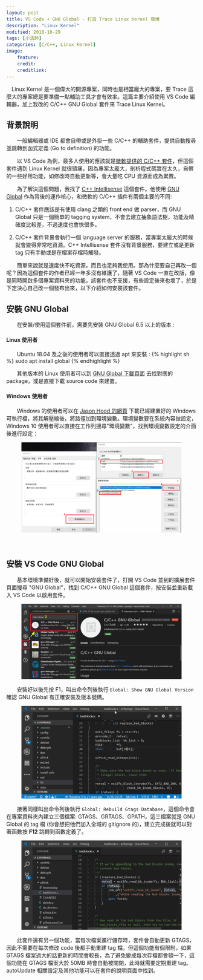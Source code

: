 ```yaml
---
layout: post
title: VS Code + GNU Global - 打造 Trace Linux Kernel 環境
description: "Linux Kernel"
modified: 2018-10-29
tags: [小法師]
categories: [C/C++, Linux Kernel]
image:
    feature: 
    credit: 
    creditlink: 
---
```


　Linux Kernel 是一個偉大的開源專案，同時也是相當龐大的專案，要 Trace 這麼大的專案總是要準備一點輔助工具才會有效率。這篇主要介紹使用 VS Code 編輯器，加上我改的 C/C++ GNU Global 套件來 Trace Linux Kernel。

<!--more--> 

## 背景說明

　　一般編輯器或 IDE 都會自帶或是外掛一些 C/C++ 的輔助套件，提供自動搜尋並跳轉到函式定義 (Go to definition) 的功能。

　　以 VS Code 為例，最多人使用的應該就是[微軟提供的 C/C++ 套件](https://marketplace.visualstudio.com/items?itemName=ms-vscode.cpptools)，但這個套件遇到 Linux Kernel 就很頭痛，因為專案太龐大，剖析程式碼實在太久，自帶的一些好用功能，如修改時自動更新等，會大量吃 CPU 資源而成為累贅。

　　為了解決這個問題，我找了 [C++ Intellisense](https://marketplace.visualstudio.com/items?itemName=austin.code-gnu-global) 這個套件。他使用 [GNU Global](https://www.gnu.org/software/global/) 作為背後的運作核心，和微軟的 C/C++ 插件有兩個主要的不同:

1. C/C++ 套件應該是有使用 clang 之類的 front end 做 parser，而 GNU Global 只是一個簡單的 tagging system，不會去建立抽象語法樹，功能及精確度比較差，不過速度也會快很多。

2. C/C++ 套件背景會執行一個 language server 的服務，當專案太龐大的時候就會變得非常吃資源。C++ Intellisense 套件沒有背景服務，要建立或是更新 tag 只有手動或是在檔案存檔時觸發。

　　簡單來說就是速度快不吃資源，而且也足夠我使用。那為什麼要自己再改一個呢？因為這個套件的作者已經一年多沒有維護了，隨著 VS Code 一直在改版，像是同時開啟多個專案資料夾的功能，該套件也不支援，有些設定後來也壞了，於是下定決心自己改一個發布出來，以下介紹如何安裝該套件。

## 安裝 GNU Global

　　在安裝/使用這個套件前，需要先安裝 GNU Global 6.5 以上的版本 :

#### Linux 使用者
　　Ubuntu 18.04 及之後的使用者可以直接透過 apt 來安裝 :
{% highlight sh %}
sudo apt install global
{% endhighlight %}

　　其他版本的 Linux 使用者可以到 [GNU Global 下載頁面](https://www.gnu.org/software/global/download.html) 去找對應的 package，或是直接下載 source code 來建置。

#### Windows 使用者
　　Windows 的使用者可以在 [Jason Hood 的網頁](http://adoxa.altervista.org/global/) 下載已經建置好的 Windows 可執行檔，將其解壓縮後，將路徑加到環境變數。環境變數要在系統內容做設定，Windows 10 使用者可以直接在工作列搜尋"環境變數"，找到環境變數設定的介面後進行設定：

<figure class="center">
<img src="/images/2018/10/vscode-gnu-global-03.png" alt="">
</figure>　

## 安裝 VS Code GNU Global

　　基本環境準備好後，就可以開始安裝套件了，打開 VS Code 並到的擴展套件頁面搜尋 "GNU Global"，找到 C/C++ GNU Global 這個套件，按安裝並重新載入 VS Code 以啟用套件。
<figure class="center">
<img src="/images/2018/10/vscode-gnu-global-01.png" alt="">
</figure>

　　安裝好以後先按 F1，叫出命令列後執行 `Global: Show GNU Global Version` 確認 GNU Global 有正確安裝及版本號碼。

<figure class="center">
<img src="/images/2018/10/vscode-gnu-global-04.gif" alt="">
</figure>

　　接著同樣叫出命令列後執行 `Global: Rebuild Gtags Database`，這個命令會在專案資料夾內建立三個檔案: GTAGS、GRTAGS、GPATH，這三檔案就是 GNU Global 的 tag 檔 (你會想把他們加入全域的 gitignore 的)，建立完成後就可以對著函數按 **F12** 跳轉到函數定義了。

<figure class="center">
<img src="/images/2018/10/vscode-gnu-global-05.gif" alt="">
</figure>

　　此套件還有另一個功能，當每次檔案進行儲存時，套件會自動更新 GTAGS，因此不需要在每次修改 code 後都手動重建 tag 檔。但這個功能有個限制，如果 GTAGS 檔案過大的話更新的時間會較長，為了避免變成每次存檔都會頓一下，這個功能在 GTAGS 檔案大於 50MB 時會自動被關閉，此時就需要定期重建 tag。autoUpdate 相關設定及其他功能可以在套件的說明頁面中找到。
